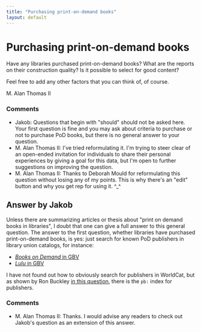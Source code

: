 ```yaml
---
title: "Purchasing print-on-demand books"
layout: default
---
```

Purchasing print-on-demand books
=====================
Have any libraries purchased print-on-demand books? What are the reports
on their construction quality? Is it possible to select for good
content?

Feel free to add any other factors that you can think of, of course.

M. Alan Thomas II

### Comments ###
* Jakob: Questions that begin with "should" should not be asked here. Your first
question is fine and you may ask about criteria to purchase or not to
purchase PoD books, but there is no general answer to your question.
* M. Alan Thomas II: I've tried reformulating it. I'm trying to steer clear of an open-ended
invitation for individuals to share their personal experiences by giving
a goal for this data, but I'm open to further suggestions on improving
the question.
* M. Alan Thomas II: Thanks to Deborah Mould for reformulating this question without losing
any of my points. This is why there's an "edit" button and why you get
rep for using it. \^\_\^


Answer by Jakob
----------------
Unless there are summarizing articles or thesis about "print on demand
books in libraries", I doubt that one can give a full answer to this
general question. The answer to the first question, whether libraries
have purchased print-on-demand books, is yes: just search for known PoD
publishers in library union catalogs, for instance:

-   [*Books on Demand* in
    GBV](http://gso.gbv.de/DB=2.1/CMD?ACT=SRCHA&IKT=8580&SRT=YOP&TRM=Books+on+Demand)
-   [*Lulu* in
    GBV](http://gso.gbv.de/DB=2.1/CMD?ACT=SRCHA&IKT=8580&SRT=YOP&TRM=Lulu)

I have not found out how to obviously search for publishers in WorldCat,
but as shown by Ron Buckley [in this
question](http://libraries.stackexchange.com/questions/814/how-can-one-find-out-popularity-of-publishers-in-library-collections),
there is the `pb:` index for publishers.

### Comments ###
* M. Alan Thomas II: Thanks. I would advise any readers to check out Jakob's question as an
extension of this answer.

